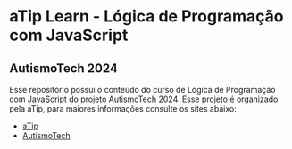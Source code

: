 # aTip Learn - Lógica de Programação com JavaScript
## AutismoTech 2024

Esse repositório possui o conteúdo do curso de Lógica de Programação com JavaScript do projeto AutismoTech 2024. Esse projeto é organizado pela aTip, para maiores informações consulte os sites abaixo:

- [aTip](https://atip.io/)
- [AutismoTech](https://www.autismotech.com/)
